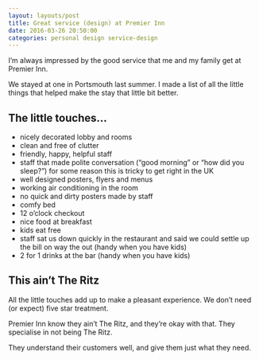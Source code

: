 ```yaml
---
layout: layouts/post   
title: Great service (design) at Premier Inn  
date: 2016-03-26 20:50:00  
categories: personal design service-design
---
```


I’m always impressed by the good service that me and my family get at Premier Inn.

We stayed at one in Portsmouth last summer. I made a list of all the little things that helped make the stay that little bit better.

## The little touches…

- nicely decorated lobby and rooms
- clean and free of clutter
- friendly, happy, helpful staff
- staff that made polite conversation (“good morning” or “how did you sleep?”) for some reason this is tricky to get right in the UK
- well designed posters, flyers and menus
- working air conditioning in the room
- no quick and dirty posters made by staff
- comfy bed
- 12 o’clock checkout
- nice food at breakfast
- kids eat free
- staff sat us down quickly in the restaurant and said we could settle up the bill on way the out (handy when you have kids)
- 2 for 1 drinks at the bar (handy when you have kids)

## This ain’t The Ritz

All the little touches add up to make a pleasant experience. We don’t need (or expect) five star treatment.

Premier Inn know they ain’t The Ritz, and they’re okay with that. They specialise in not being The Ritz.

They understand their customers well, and give them just what they need.
